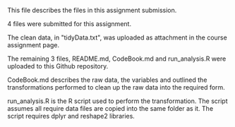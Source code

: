 This file describes the files in this assignment submission.

4 files were submitted for this assignment. 

The clean data, in "tidyData.txt", was uploaded as attachment in the course assignment page.

The remaining 3 files, README.md, CodeBook.md and run_analysis.R were uploaded to this Github repository.

CodeBook.md describes the raw data, the variables and outlined the transformations performed to clean up the raw data into the required form.

run_analysis.R is the R script used to perform the transformation. The script assumes all require data files are copied into the same folder as it. The script requires dplyr and reshape2 libraries.